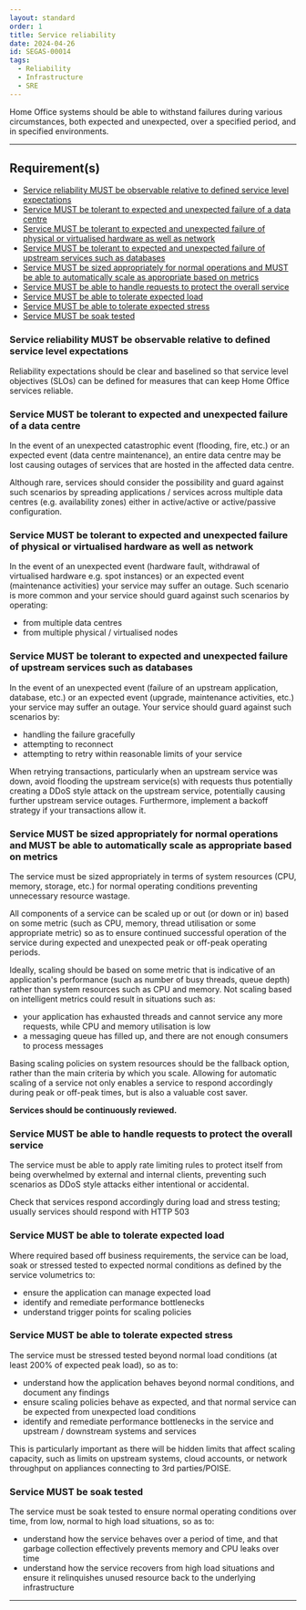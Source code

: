```yaml
---
layout: standard
order: 1
title: Service reliability
date: 2024-04-26
id: SEGAS-00014
tags:
  - Reliability
  - Infrastructure
  - SRE
---
```


Home Office systems should be able to withstand failures during various circumstances, both expected and unexpected, over a specified period, and in specified environments.

---

## Requirement(s)

- [Service reliability MUST be observable relative to defined service level expectations](#service-reliability-must-be-observable-relative-to-defined-service-level-expectations)
- [Service MUST be tolerant to expected and unexpected failure of a data centre](#service-must-be-tolerant-to-expected-and-unexpected-failure-of-a-data-centre)
- [Service MUST be tolerant to expected and unexpected failure of physical or virtualised hardware as well as network](#service-must-be-tolerant-to-expected-and-unexpected-failure-of-physical-or-virtualised-hardware-as-well-as-network)
- [Service MUST be tolerant to expected and unexpected failure of upstream services such as databases](#service-must-be-tolerant-to-expected-and-unexpected-failure-of-upstream-services-such-as-databases)
- [Service MUST be sized appropriately for normal operations and MUST be able to automatically scale as appropriate based on metrics](#service-must-be-sized-appropriately-for-normal-operations-and-must-be-able-to-automatically-scale-as-appropriate-based-on-metrics)
- [Service MUST be able to handle requests to protect the overall service](#service-must-be-able-to-handle-requests-to-protect-the-overall-service)
- [Service MUST be able to tolerate expected load](#service-must-be-able-to-tolerate-expected-load)
- [Service MUST be able to tolerate expected stress](#service-must-be-able-to-tolerate-expected-stress)
- [Service MUST be soak tested](#service-must-be-soak-tested)

### Service reliability MUST be observable relative to defined service level expectations

Reliability expectations should be clear and baselined so that service level objectives (SLOs) can be defined for measures that can keep Home Office services reliable.

### Service MUST be tolerant to expected and unexpected failure of a data centre

In the event of an unexpected catastrophic event (flooding, fire, etc.) or an expected event (data centre maintenance), an entire data centre may be lost causing outages of services that are hosted in the affected data centre.

Although rare, services should consider the possibility and guard against such scenarios by spreading applications / services across multiple data centres (e.g. availability zones) either in active/active or active/passive configuration.

### Service MUST be tolerant to expected and unexpected failure of physical or virtualised hardware as well as network

In the event of an unexpected event (hardware fault, withdrawal of virtualised hardware e.g. spot instances) or an expected event (maintenance activities) your service may suffer an outage.
Such scenario is more common and your service should guard against such scenarios by operating:
- from multiple data centres
- from multiple physical / virtualised nodes

### Service MUST be tolerant to expected and unexpected failure of upstream services such as databases

In the event of an unexpected event (failure of an upstream application, database, etc.) or an expected event (upgrade, maintenance activities, etc.) your service may suffer an outage.
Your service should guard against such scenarios by:
- handling the failure gracefully
- attempting to reconnect
- attempting to retry within reasonable limits of your service

When retrying transactions, particularly when an upstream service was down, avoid flooding the upstream service(s) with requests thus potentially creating a DDoS style attack on the upstream service, potentially causing further upstream service outages. Furthermore, implement a backoff strategy if your transactions allow it.


### Service MUST be sized appropriately for normal operations and MUST be able to automatically scale as appropriate based on metrics

The service must be sized appropriately in terms of system resources (CPU, memory, storage, etc.) for normal operating conditions preventing unnecessary resource wastage.

All components of a service can be scaled up or out (or down or in) based on some metric (such as CPU, memory, thread utilisation or some appropriate metric) so as to ensure continued successful operation of the service during expected and unexpected peak or off-peak operating periods.

Ideally, scaling should be based on some metric that is indicative of an application's performance (such as number of busy threads, queue depth) rather than system resources such as CPU and memory. Not scaling based on intelligent metrics could result in situations such as:
- your application has exhausted threads and cannot service any more requests, while CPU and memory utilisation is low
- a messaging queue has filled up, and there are not enough consumers to process messages

Basing scaling policies on system resources should be the fallback option, rather than the main criteria by which you scale.
Allowing for automatic scaling of a service not only enables a service to respond accordingly during peak or off-peak times, but is also a valuable cost saver.

**Services should be continuously reviewed.**

### Service MUST be able to handle requests to protect the overall service

The service must be able to apply rate limiting rules to protect itself from being overwhelmed by external and internal clients, preventing such scenarios as DDoS style attacks either intentional or accidental.

Check that services respond accordingly during load and stress testing; usually services should respond with HTTP 503

### Service MUST be able to tolerate expected load

Where required based off business requirements, the service can be load, soak or stressed tested to expected normal conditions as defined by the service volumetrics to:

- ensure the application can manage expected load
- identify and remediate performance bottlenecks
- understand trigger points for scaling policies

### Service MUST be able to tolerate expected stress

The service must be stressed tested beyond normal load conditions (at least 200% of expected peak load), so as to:

- understand how the application behaves beyond normal conditions, and document any findings
- ensure scaling policies behave as expected, and that normal service can be expected from unexpected load conditions
- identify and remediate performance bottlenecks in the service and upstream / downstream systems and services

This is particularly important as there will be hidden limits that affect scaling capacity, such as limits on upstream systems, cloud accounts, or network throughput on appliances connecting to 3rd parties/POISE.

### Service MUST be soak tested

The service must be soak tested to ensure normal operating conditions over time, from low, normal to high load situations, so as to:

- understand how the service behaves over a period of time, and that garbage collection effectively prevents memory and CPU leaks over time
- understand how the service recovers from high load situations and ensure it relinquishes unused resource back to the underlying infrastructure

---
